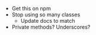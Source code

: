 - Get this on npm
- Stop using so many classes
  - Update docs to match
- Private methods? Underscores?
